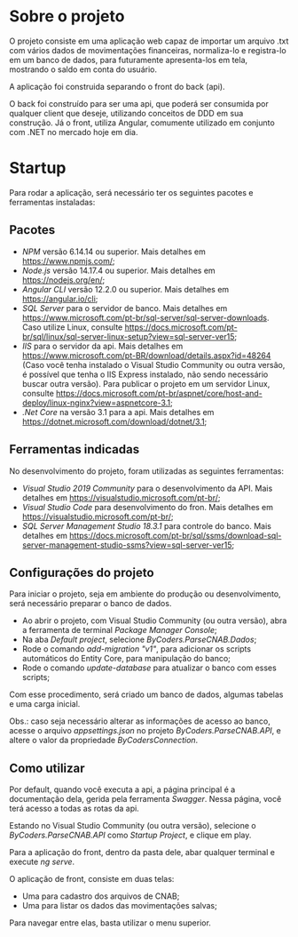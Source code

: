 # Sobre o projeto
O projeto consiste em uma aplicação web capaz de importar um arquivo .txt com vários dados de movimentações financeiras, normaliza-lo e registra-lo em um banco de dados, para futuramente apresenta-los em tela, mostrando o saldo em conta do usuário.

A aplicação foi construida separando o front do back (api).

O back foi construído para ser uma api, que poderá ser consumida por qualquer client que deseje, utilizando conceitos de DDD em sua construção.
Já o front, utiliza Angular, comumente utilizado em conjunto com .NET no mercado hoje em dia.

# Startup
Para rodar a aplicação, será necessário ter os seguintes pacotes e ferramentas instaladas:

## Pacotes
* *NPM* versão 6.14.14 ou superior. Mais detalhes em https://www.npmjs.com/;
* *Node.js* versão 14.17.4 ou superior. Mais detalhes em https://nodejs.org/en/;
* *Angular CLI* versão 12.2.0 ou superior. Mais detalhes em https://angular.io/cli;
* *SQL Server* para o servidor de banco. Mais detalhes em https://www.microsoft.com/pt-br/sql-server/sql-server-downloads. Caso utilize Linux, consulte https://docs.microsoft.com/pt-br/sql/linux/sql-server-linux-setup?view=sql-server-ver15;
* *IIS* para o servidor da api. Mais detalhes em https://www.microsoft.com/pt-BR/download/details.aspx?id=48264 (Caso você tenha instalado o Visual Studio Community ou outra versão, é possível que tenha o IIS Express instalado, não sendo necessário buscar outra versão). Para publicar o projeto em um servidor Linux, consulte https://docs.microsoft.com/pt-br/aspnet/core/host-and-deploy/linux-nginx?view=aspnetcore-3.1;
* *.Net Core* na versão 3.1 para a api. Mais detalhes em https://dotnet.microsoft.com/download/dotnet/3.1;

## Ferramentas indicadas
No desenvolvimento do projeto, foram utilizadas as seguintes ferramentas:
* *Visual Studio 2019 Community* para o desenvolvimento da API. Mais detalhes em https://visualstudio.microsoft.com/pt-br/;
* *Visual Studio Code* para desenvolvimento do fron. Mais detalhes em https://visualstudio.microsoft.com/pt-br/;
* *SQL Server Management Studio 18.3.1* para controle do banco. Mais detalhes em https://docs.microsoft.com/pt-br/sql/ssms/download-sql-server-management-studio-ssms?view=sql-server-ver15;

## Configurações do projeto
Para iniciar o projeto, seja em ambiente do produção ou desenvolvimento, será necessário preparar o banco de dados.

* Ao abrir o projeto, com Visual Studio Community (ou outra versão), abra a ferramenta de terminal *Package Manager Console*;
* Na aba *Default project*, selecione *ByCoders.ParseCNAB.Dados*;
* Rode o comando *add-migration "v1"*, para adicionar os scripts automáticos do Entity Core, para manipulação do banco;
* Rode o comando *update-database* para atualizar o banco com esses scripts;

Com esse procedimento, será criado um banco de dados, algumas tabelas e uma carga inicial.

Obs.: caso seja necessário alterar as informações de acesso ao banco, acesse o arquivo *appsettings.json* no projeto *ByCoders.ParseCNAB.API*, e altere o valor da propriedade *ByCodersConnection*.

## Como utilizar
Por default, quando você executa a api, a página principal é a documentação dela, gerida pela ferramenta *Swagger*.
Nessa página, você terá acesso a todas as rotas da api.

Estando no Visual Studio Community (ou outra versão), selecione o *ByCoders.ParseCNAB.API* como *Startup Project*, e clique em play.

Para a aplicação do front, dentro da pasta dele, abar qualquer terminal e execute *ng serve*.

O aplicação de front, consiste em duas telas:
* Uma para cadastro dos arquivos de CNAB;
* Uma para listar os dados das movimentações salvas;

Para navegar entre elas, basta utilizar o menu superior.

